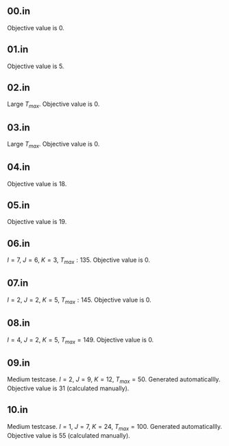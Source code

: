 00.in
---
Objective value is 0.

01.in
---
Objective value is 5.

02.in
---
Large $T_{max}$. Objective value is 0.

03.in
---
Large $T_{max}$. Objective value is 0.

04.in
---
Objective value is 18.

05.in
---
Objective value is 19.

06.in
---
$I = 7$, $J = 6$, $K = 3$, $T_{max}:135$. Objective value is 0.

07.in
---
$I = 2$, $J = 2$, $K = 5$, $T_{max}:145$. Objective value is 0. 

08.in
---
$I = 4$, $J = 2$, $K = 5$, $T_{max}=149$. Objective value is 0.

09.in
---
Medium testcase. $I = 2$, $J = 9$, $K = 12$, $T_{max}=50$. Generated automaticallly. Objective value is 31 (calculated manually).

10.in
---
Medium testcase. $I = 1$, $J = 7$, $K = 24$, $T_{max}=100$. Generated automaticallly. Objective value is 55 (calculated manually).